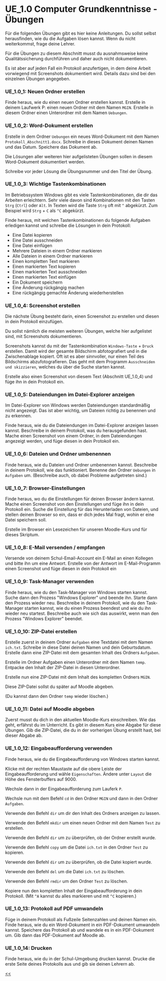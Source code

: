 # UE_1.0 Computer Grundkenntnisse - Übungen

Für die folgenden Übungen gibt es hier keine Anleitungen. 
Du sollst selbst herausfinden, wie du die Aufgaben lösen kannst.
Wenn du nicht weiterkommst, frage deine Lehrer.

Für die Übungen zu diesem Abschnitt musst du 
ausnahmsweise keine Qualitätssicherung durchführen
und daher auch nicht dokumentieren.

Es ist aber auf jeden Fall ein Protokoll anzufertigen, 
in dem deine Arbeit vorwiegend mit Screenshots dokumentiert wird.
Details dazu sind bei den einzelnen Übungen angegeben.

### UE_1.0_1: Neuen Ordner erstellen
Finde heraus, wie du einen neuen Ordner erstellen kannst.
Erstelle in deinem Laufwerk P: einen neuen Ordner mit dem Namen `MGIN`.
Erstelle in diesem Ordner einen Unterordner mit dem Namen `Uebungen`.


### UE_1.0_2: Word-Dokument erstellen
Erstelle in dem Ordner `Uebungen` ein neues Word-Dokument mit dem Namen 
`Protokoll_Abschnitt1.docx`.
Schreibe in dieses Dokument deinen Namen und das Datum.
Speichere das Dokument ab.

Die Lösungen aller weiteren hier aufgelisteten Übungen 
sollen in diesem Word-Dokument dokumentiert werden.

Schreibe vor jeder Lösung die Übungsnummer und den Titel der Übung.

### UE_1.0_3: Wichtige Tastenkombinationen
Im Betriebssystem Windows gibt es viele Tastenkombinationen, die dir das Arbeiten erleichtern.
Sehr viele davon sind Kombinationen mit den Tasten `Strg` (`Ctrl`) oder `Alt`.
In Texten wird die Taste `Strg` oft mit `^` abgekürzt. Zum Beispiel wird `Strg` + `C` als `^C` abgekürzt.

Finde heraus, mit welchen Tastenkombinationen du folgende Aufgaben erledigen kannst 
und schreibe die Lösungen in dein Protokoll:

- Eine Datei kopieren
- Eine Datei ausschneiden
- Eine Datei einfügen
- Mehrere Dateien in einem Ordner markieren
- Alle Dateien in einem Ordner markieren
- Einen kompletten Text markieren
- Einen markierten Text kopieren
- Einen markierten Text ausschneiden
- Einen markierten Text einfügen
- Ein Dokument speichern
- Eine Änderung rückgängig machen
- Eine rückgängig gemachte Änderung wiederherstellen



### UE_1.0_4: Screenshot erstellen
Die nächste Übung besteht darin, einen Screenshot zu erstellen 
und diesen in dein Protokoll einzufügen. 

Du sollst nämlich die meisten weiteren Übungen, 
welche hier aufgelistet sind, mit Screenshots dokumentieren.

Screenshots kannst du mit der Tastenkombination `Windows-Taste` + `Druck` erstellen. 
Damit wird der gesamte Bildschirm abfotografiert und in die Zwischenablage kopiert.
Oft ist es aber sinnvoller, nur einen Teil des Bildschirms abzufotografieren.
Das geht mit dem Programm `Ausschneiden und skizzieren`, 
welches du über die Suche starten kannst.

Erstelle also einen Screenshot von diesem Text (Abschnitt UE_1.0_4) 
und füge ihn in dein Protokoll ein.

### UE_1.0_5: Dateiendungen im Datei-Explorer anzeigen

Im Datei-Explorer von Windows werden Dateiendungen standardmäßig nicht angezeigt.
Das ist aber wichtig, um Dateien richtig zu benennen und zu erkennen.

Finde heraus, wie du die Dateiendungen im Datei-Explorer anzeigen lassen kannst.
Beschreibe in deinem Protokoll, was du herausgefunden hast.
Mache einen Screenshot von einem Ordner, in dem Dateiendungen angezeigt werden,
und füge diesen in dein Protokoll ein.


### UE_1.0_6: Dateien und Ordner umbenennen

Finde heraus, wie du Dateien und Ordner umbenennen kannst.
Beschreibe in deinem Protokoll, wie das funktioniert.
Benenne den Ordner `Uebungen` in `Aufgaben` um.
(Beschreibe auch, ob dabei Probleme aufgetreten sind.)

### UE_1.0_7: Browser-Einstellungen

Finde heraus, wo du die Einstellungen für deinen Browser ändern kannst.
Mache einen Screenshot von den Einstellungen und füge ihn in dein Protokoll ein.
Suche die Einstellung für das Herunterladen von Dateien, 
und stellen deinen Browser so ein,
dass er dich jedes Mal fragt, wohin er eine Datei speichern soll.

Erstelle im Browser ein Lesezeichen für unseren Moodle-Kurs und für dieses Skriptum.

### UE_1.0_8: E-Mail versenden / empfangen

Versende von deinem Schul-Email-Account ein E-Mail an einen Kollegen 
und bitte ihn um eine Antwort. Erstelle von der Antwort im E-Mail-Programm
einen Screenshot und füge diesen in dein Protokoll ein

### UE_1.0_9: Task-Manager verwenden

Finde heraus, wie du den Task-Manager von Windows starten kannst.
Suche dann den Prozess "Windows Explorer" und beende ihn.
Starte dann den Prozess wieder neu. 
Beschreibe in deinem Protokoll, wie du den Task-Manager starten kannst,
wie du einen Prozess beendest und wie du ihn wieder neu startest.
Beschreibe auch wie sich das auswirkt, 
wenn man den Prozess "Windows Explorer" beendet.

### UE_1.0_10: ZIP-Datei erstellen

Erstelle zuerst in deinem Ordner `Aufgaben` 
eine Textdatei mit dem Namen `ich.txt`.
Schreibe in diese Datei deinen Namen und dein Geburtsdatum.
Erstelle dann eine ZIP-Datei mit dem gesamten Inhalt des Ordners `Aufgaben`.

Erstelle im Ordner Aufgaben einen Unterordner mit dem Namen `temp`.
Entpacke den Inhalt der ZIP-Datei in diesen Unterordner.

Erstelle nun eine ZIP-Datei mit dem Inhalt des 
kompletten Ordners `MGIN`.

Diese ZIP-Datei sollst du später auf Moodle abgeben.

(Du kannst dann den Ordner `temp` wieder löschen.)

### UE_1.0_11: Datei auf Moodle abgeben

Zuerst musst du dich in den aktuellen Moodle-Kurs einschreiben.
Wie das geht, erfährst du im Unterricht. 
Es gibt in diesem Kurs eine Abgabe für diese Übungen.
Gib die ZIP-Datei, die du in der vorherigen Übung erstellt hast, 
bei dieser Abgabe ab.

### UE_1.0_12: Eingabeaufforderung verwenden

Finde heraus, wie du die Eingabeaufforderung von Windows starten kannst.

Klicke mit der rechten Maustaste auf die obere Leiste der 
Eingabeaufforderung und wähle `Eigenschaften`.
Ändere unter `Layout` die Höhe des Fensterbuffers auf 9000.

Wechsle dann in der Eingabeaufforderung zum Lauferk `P`.

Wechsle nun mit dem Befehl `cd` in den Ordner `MGIN` 
und dann in den Ordner `Aufgaben`.

Verwende den Befehl `dir` um dir den Inhalt des Ordners anzeigen zu lassen.

Verwende den Befehl `mkdir` um einen neuen Ordner mit dem Namen `Test` zu erstellen.

Verwende den Befehl `dir` um zu überprüfen, ob der Ordner erstellt wurde.

Verwende den Befehl `copy` um die Datei `ich.txt` in den Ordner `Test` zu kopieren.

Verwende den Befehl `dir` um zu überprüfen, ob die Datei kopiert wurde.

Verwende den Befehl `del` um die Datei `ich.txt` zu löschen.

Verwende den Befehl `rmdir` um den Ordner `Test` zu löschen.

Kopiere nun den kompletten Inhalt der 
Eingabeaufforderung in dein Protokoll.
(Mit `^A` kannst du alles markieren und mit `^C` kopieren.)

### UE_1.0_13: Protokoll auf PDF umwandeln

Füge in deinem Protokoll als Fußzeile Seitenzahlen und deinen Namen ein.
Finde heraus, wie du ein Word-Dokument in ein PDF-Dokument umwandeln kannst.
Speichere das Protokoll ab und wandele es in ein PDF-Dokument um.
Gib dann das PDF-Dokument auf Moodle ab.

### UE_1.0_14: Drucken

Finde heraus, wie du in der Schul-Umgebung drucken kannst.
Drucke die erste Seite deines Protokolls aus und gib sie deinen Lehrern ab.




[<<](../skriptum/1.0_ComputerGrundkenntnisse.md)

